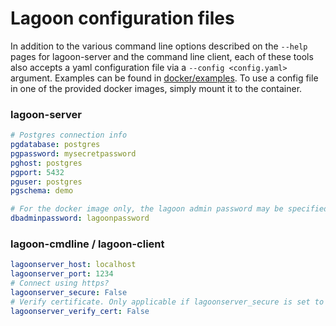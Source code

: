 # Lagoon configuration files

In addition to the various command line options described on the `--help` pages for lagoon-server and the command line client, each of
these tools also accepts a yaml configuration file via a `--config <config.yaml>` argument.  Examples can be found in [docker/examples](../docker/examples). To use a config file in one of the provided docker images, simply mount it to the container.

### lagoon-server
```yaml
# Postgres connection info
pgdatabase: postgres
pgpassword: mysecretpassword
pghost: postgres
pgport: 5432
pguser: postgres
pgschema: demo

# For the docker image only, the lagoon admin password may be specified as follows
dbadminpassword: lagoonpassword
```


### lagoon-cmdline / lagoon-client
```yaml
lagoonserver_host: localhost
lagoonserver_port: 1234
# Connect using https?
lagoonserver_secure: False
# Verify certificate. Only applicable if lagoonserver_secure is set to True.
lagoonserver_verify_cert: False
```
